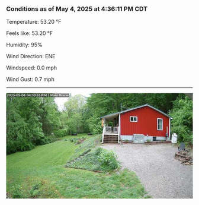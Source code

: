 ### Conditions as of May 4, 2025 at 4:36:11 PM CDT 

Temperature: 53.20 &deg;F

Feels like: 53.20 &deg;F

Humidity: 95%

Wind Direction: ENE

Windspeed: 0.0 mph

Wind Gust: 0.7 mph

---

<img src="./images/latest.jpeg"/>

